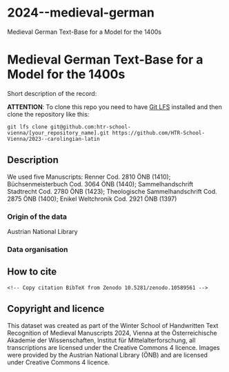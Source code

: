 # 2024--medieval-german
Medieval German Text-Base for a Model for the 1400s
# Medieval German Text-Base for a Model for the 1400s

Short description of the record:

**ATTENTION**: To clone this repo you need to have [Git LFS](https://git-lfs.com/) installed and then clone the repository like this:

```
git lfs clone git@github.com:htr-school-vienna/[your_repository_name].git https://github.com/HTR-School-Vienna/2023--carolingian-latin
```

## Description 
We used five Manuscripts: Renner Cod. 2810 ÖNB (1410); Büchsenmeisterbuch Cod. 3064 ÖNB (1440); Sammelhandschrift Stadtrecht Cod. 2780 ÖNB (1423); Theologische Sammelhandschrift Cod. 2875 ÖNB (1400); Enikel Weltchronik Cod. 2921 ÖNB (1397)


### Origin of the data
Austrian National Library

### Data organisation


## How to cite
```
<!-- Copy citation BibTeX from Zenodo 10.5281/zenodo.10589561 -->
```

## Copyright and licence
This dataset was created as part of the Winter School of Handwritten Text Recognition of Medieval Manuscripts 2024, Vienna at the Österreichische Akademie der Wissenschaften, Institut für Mittelalterforschung, all transcriptions are licensed under the Creative Commons 4 licence. Images were provided by the Austrian National Library (ÖNB) and are licensed under Creative Commons 4 licence.
